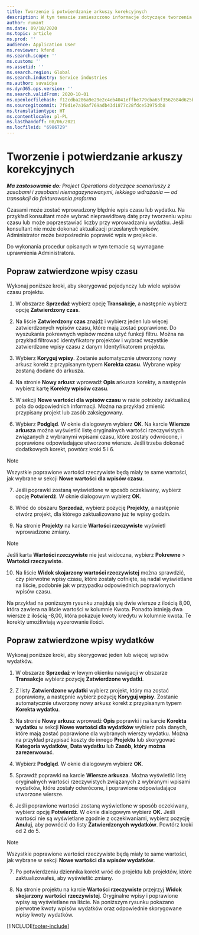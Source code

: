 ```yaml
---
title: Tworzenie i potwierdzanie arkuszy korekcyjnych
description: W tym temacie zamieszczono informacje dotyczące tworzenia i potwierdzania arkusza korekcyjnego.
author: rumant
ms.date: 09/18/2020
ms.topic: article
ms.prod: ''
audience: Application User
ms.reviewer: kfend
ms.search.scope: ''
ms.custom: ''
ms.assetid: ''
ms.search.region: Global
ms.search.industry: Service industries
ms.author: suvaidya
ms.dyn365.ops.version: ''
ms.search.validFrom: 2020-10-01
ms.openlocfilehash: f12cdba286a9e29e2c4eb4041effbe779cba65f3562684d625b21bc3bae809d6
ms.sourcegitcommit: 7f8d1e7a16af769adb43d1877c28fdce53975db8
ms.translationtype: HT
ms.contentlocale: pl-PL
ms.lasthandoff: 08/06/2021
ms.locfileid: "6986729"
---
```

# <a name="create-and-confirm-correction-journals"></a>Tworzenie i potwierdzanie arkuszy korekcyjnych

_**Ma zastosowanie do:** Project Operations dotyczące scenariuszy z zasobami i zasobami niemagazynowanymi, lekkiego wdrażania — od transakcji do fakturowania proforma_

Czasami może zostać wprowadzony błędnie wpis czasu lub wydatku. Na przykład konsultant może wybrać nieprawidłową datę przy tworzeniu wpisu czasu lub może poprzestawiać liczby przy wprowadzaniu wydatku. Jeśli konsultant nie może dokonać aktualizacji przesłanych wpisów, Administrator może bezpośrednio poprawić wpis w projekcie.

Do wykonania procedur opisanych w tym temacie są wymagane uprawnienia Administratora.

## <a name="correct-approved-time-entries"></a>Popraw zatwierdzone wpisy czasu     

Wykonaj poniższe kroki, aby skorygować pojedynczy lub wiele wpisów czasu projektu.

1. W obszarze **Sprzedaż** wybierz opcję **Transakcje**, a następnie wybierz opcję **Zatwierdzony czas**. 

2. Na liście **Zatwierdzony czas** znajdź i wybierz jeden lub więcej zatwierdzonych wpisów czasu, które mają zostać poprawione. Do wyszukania pokrewnych wpisów można użyć funkcji filtru. Można na przykład filtrować identyfikatory projektów i wybrać wszystkie zatwierdzone wpisy czasu z danym Identyfikatorem projektu.

3. Wybierz **Koryguj wpisy**. Zostanie automatycznie utworzony nowy arkusz korekt z przypisanym typem **Korekta czasu**. Wybrane wpisy zostaną dodane do arkusza. 

4. Na stronie **Nowy arkusz** wprowadź **Opis** arkusza korekty, a następnie wybierz kartę **Korekty wpisów czasu**.  

5. W sekcji **Nowe wartości dla wpisów czasu** w razie potrzeby zaktualizuj pola do odpowiednich informacji. Można na przykład zmienić przypisany projekt lub zasób zaksięgowany.

6. Wybierz **Podgląd**. W oknie dialogowym wybierz **OK**. Na karcie **Wiersze arkusza** można wyświetlić listę oryginalnych wartości rzeczywistych związanych z wybranymi wpisami czasu, które zostały odwrócone, i poprawione odpowiadające utworzone wiersze. Jeśli trzeba dokonać dodatkowych korekt, powtórz kroki 5 i 6. 

> [!NOTE]
> Wszystkie poprawione wartości rzeczywiste będą miały te same wartości, jak wybrane w sekcji **Nowe wartości dla wpisów czasu**.

7. Jeśli poprawki zostaną wyświetlone w sposób oczekiwany, wybierz opcję **Potwierdź**. W oknie dialogowym wybierz **OK**.

8. Wróć do obszaru **Sprzedaż**, wybierz pozycję **Projekty**, a następnie otwórz projekt, dla którego zaktualizowano już te wpisy godzin. 

9. Na stronie **Projekty** na karcie **Wartości rzeczywiste** wyświetl wprowadzone zmiany. 

> [!NOTE]
> Jeśli karta **Wartości rzeczywiste** nie jest widoczna, wybierz **Pokrewne** > **Wartości rzeczywiste**.  

10. Na liście **Widok skojarzony wartości rzeczywistej** można sprawdzić, czy pierwotne wpisy czasu, które zostały cofnięte, są nadal wyświetlane na liście, podobnie jak w przypadku odpowiednich poprawionych wpisów czasu. 

Na przykład na poniższym rysunku znajdują się dwie wiersze z ilością 8,00, która zawiera na liście wartości w kolumnie Kwota. Ponadto istnieją dwa wiersze z ilością -8,00, która pokazuje kwoty kredytu w kolumnie kwota. Te korekty umożliwiają wyzerowanie ilości.

 
## <a name="correct-approved-expense-entries"></a>Popraw zatwierdzone wpisy wydatków

Wykonaj poniższe kroki, aby skorygować jeden lub więcej wpisów wydatków. 

1. W obszarze **Sprzedaż** w lewym okienku nawigacji w obszarze **Transakcje** wybierz pozycję **Zatwierdzone wydatki**.

2. Z listy **Zatwierdzone wydatki** wybierz projekt, który ma zostać poprawiony, a następnie wybierz pozycję **Koryguj wpisy**. Zostanie automatycznie utworzony nowy arkusz korekt z przypisanym typem **Korekta wydatku**. 

3. Na stronie **Nowy arkusz** wprowadź **Opis** poprawki i na karcie **Korekta wydatku** w sekcji **Nowe wartości dla wydatków** wybierz pola danych, które mają zostać poprawione dla wybranych wierszy wydatku. Można na przykład przypisać koszty do innego **Projektu** lub skorygować **Kategoria wydatków**, **Data wydatku** lub **Zasób, który można zarezerwować**.

4. Wybierz **Podgląd**. W oknie dialogowym wybierz **OK**. 

5. Sprawdź poprawki na karcie **Wiersze arkusza**. Można wyświetlić listę oryginalnych wartości rzeczywistych związanych z wybranymi wpisami wydatków, które zostały odwrócone, i poprawione odpowiadające utworzone wiersze.

6. Jeśli poprawione wartości zostaną wyświetlone w sposób oczekiwany, wybierz opcję **Potwierdź**. W oknie dialogowym wybierz **OK.** Jeśli wartości nie są wyświetlane zgodnie z oczekiwaniami, wybierz pozycję **Anuluj**, aby powrócić do listy **Zatwierdzonych wydatków**. Powtórz kroki od 2 do 5. 

> [!NOTE]
> Wszystkie poprawione wartości rzeczywiste będą miały te same wartości, jak wybrane w sekcji **Nowe wartości dla wpisów wydatków**.

7. Po potwierdzeniu dziennika korekt wróć do projektu lub projektów, które zaktualizowałeś, aby wyświetlić zmiany.  

8. Na stronie projektu na karcie **Wartości rzeczywiste** przejrzyj **Widok skojarzony wartości rzeczywistej**. Oryginalne wpisy i poprawione wpisy są wyświetlane na liście. Na poniższym rysunku pokazano pierwotne kwoty wpisów wydatków oraz odpowiednie skorygowane wpisy kwoty wydatków. 




[!INCLUDE[footer-include](../includes/footer-banner.md)]